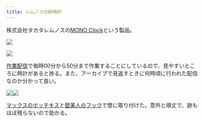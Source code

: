 ```yaml
---
title: レムノスの掛時計
---
```

株式会社タカタレムノスの[MONO Clock](https://www.amazon.co.jp/dp/B004UIT8BK)という製品。

![](https://lh5.googleusercontent.com/qhhQJs8lSilOJWCb3_f5Y3I4_d3ZoL8GGK7Ly69czjWv4zOLq-lSHTm_USG8SGRd2D_Hpf4I69ipHtUYbvmhAbyXGHyj00Tgu6AsiCpbXP1_eXUx9guqBJnyW6qpI_K5-29GAh3f4y44OWCHiA)

![](https://lh6.googleusercontent.com/9ibweNkFZJZTFaUnxk0nMBWAkqSYzVMw_aqlEWNyeVoSXtX3bC4xKWDbqQYDvLt9u3Qg1coccLvevC2d-LDZTL6KIEMM1Oky_4RyU7npT6UDLu1K4ftkSLz33vWhXVF9XAXerWrBvRoQ_VdhdQ)

[作業配信](https://www.youtube.com/channel/UC5s-KpSDGzxWPWNv94PnJHw)で毎時00分から50分まで作業することにしているので、見やすいところに時計があると捗る。また、アーカイブで見返すときに何時頃に行われた配信なのか分かって良い。

![](https://lh3.googleusercontent.com/16W5ERb5xgwnb4b2xmqu4NWSPcKj2bKwr3i05l5PoXM_iNw_FjdjYqbsHqwTxdYGXkGeGki0wqBEWytuyXkuzs-NiLOhOdi0vpL6LkAvMMsTB2FfnfAL79Houdi3zHw4Pii-tRqdgnFaBLprFg)![](https://lh5.googleusercontent.com/-NLSbPrrLCBt2mFPSk7fTBhH-u6Sm5byw6QuLq-RNvOtWBnk1iA7YEJOlfWEJNd3tF0Z6EJbiee82LWvmcH25ZFSQyBdeU7vX240P_sE2GvRRHe0dQ3e2dKx7kWxagJa9A8URh_gLAs8TWmPGw)

[マックスのホッチキス](https://www.amazon.co.jp/dp/B000O9WRWG)と[壁美人のフック](https://www.amazon.co.jp/dp/B00CU78TDG)で壁に取り付けた。意外と頑丈で、跡もほぼ残らないので助かる。
